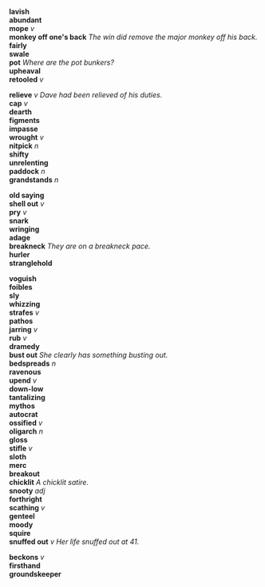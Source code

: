 
__lavish__  
__abundant__  
__mope__ _v_  
__monkey off one's back__ _The win did remove the major monkey off his back._  
__fairly__  
__swale__  
__pot__ _Where are the pot bunkers?_  
__upheaval__  
__retooled__ _v_  

__relieve__ _v_ _Dave had been relieved of his duties._  
__cap__ _v_  
__dearth__  
__figments__  
__impasse__  
__wrought__ _v_  
__nitpick__ _n_  
__shifty__  
__unrelenting__  
__paddock__ _n_  
__grandstands__ _n_  

__old saying__  
__shell out__ _v_  
__pry__ _v_  
__snark__  
__wringing__  
__adage__  
__breakneck__ _They are on a breakneck pace._  
__hurler__  
__stranglehold__  

__voguish__  
__foibles__  
__sly__  
__whizzing__  
__strafes__ _v_  
__pathos__  
__jarring__ _v_  
__rub__ _v_  
__dramedy__  
__bust out__ _She clearly has something busting out._  
__bedspreads__ _n_  
__ravenous__  
__upend__ _v_  
__down-low__  
__tantalizing__  
__mythos__  
__autocrat__  
__ossified__ _v_  
__oligarch__ _n_  
__gloss__  
__stifle__ _v_  
__sloth__  
__merc__  
__breakout__  
__chicklit__ _A chicklit satire._  
__snooty__ _adj_  
__forthright__  
__scathing__ _v_  
__genteel__  
__moody__  
__squire__  
__snuffed out__ _v_ _Her life snuffed out at 41._  

__beckons__ _v_  
__firsthand__  
__groundskeeper__  

